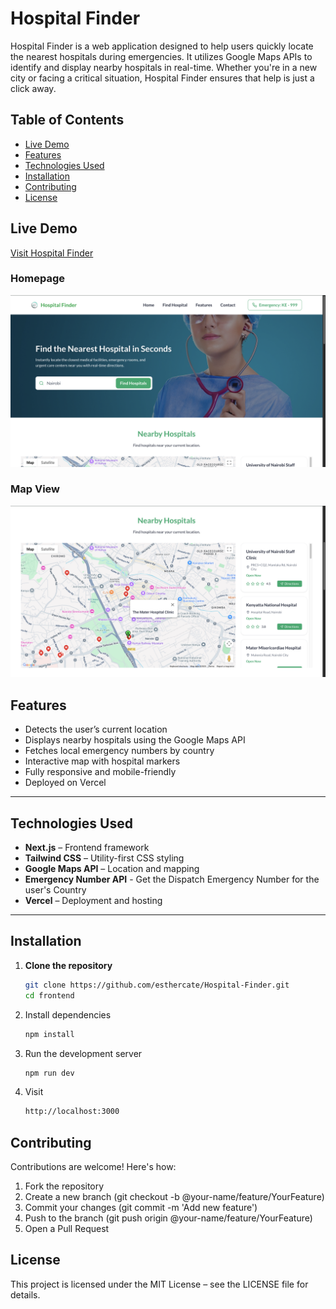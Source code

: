 # Hospital Finder

Hospital Finder is a web application designed to help users quickly locate the nearest hospitals during emergencies. It utilizes Google Maps APIs to identify and display nearby hospitals in real-time.
Whether you're in a new city or facing a critical situation, Hospital Finder ensures that help is just a click away.

## Table of Contents

- [Live Demo](#live-demo)
- [Features](#features)
- [Technologies Used](#technologies-used)
- [Installation](#installation)
- [Contributing](#contributing)
- [License](#license)

## Live Demo

[Visit Hospital Finder](https://hospital-finder-eta.vercel.app/)

### Homepage
![Homepage](./screenshots/homepage.png)

### Map View
![Map View](./screenshots/map-view.png)

## Features

- Detects the user’s current location
- Displays nearby hospitals using the Google Maps API
- Fetches local emergency numbers by country
- Interactive map with hospital markers
- Fully responsive and mobile-friendly
- Deployed on Vercel

---

## Technologies Used

- **Next.js** – Frontend framework
- **Tailwind CSS** – Utility-first CSS styling
- **Google Maps API** – Location and mapping
- **Emergency Number API** - Get the Dispatch Emergency Number for the user's Country
- **Vercel** – Deployment and hosting

---

## Installation

1. **Clone the repository**
   ```bash
   git clone https://github.com/esthercate/Hospital-Finder.git
   cd frontend 

2. Install dependencies
   ```bash
   npm install

3. Run the development server
   ```bash
   npm run dev

4. Visit
   ```bash
   http://localhost:3000

## Contributing
Contributions are welcome! Here's how:

1. Fork the repository
2. Create a new branch (git checkout -b @your-name/feature/YourFeature)
3. Commit your changes (git commit -m 'Add new feature')
4. Push to the branch (git push origin @your-name/feature/YourFeature)
5. Open a Pull Request

## License
This project is licensed under the MIT License – see the LICENSE file for details.

